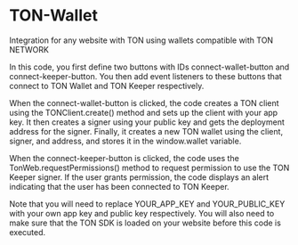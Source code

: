 # TON-Wallet
Integration for any website with TON using wallets compatible with TON NETWORK

In this code, you first define two buttons with IDs connect-wallet-button and connect-keeper-button. 
You then add event listeners to these buttons that connect to TON Wallet and TON Keeper respectively.

When the connect-wallet-button is clicked, the code creates a TON client using the TONClient.create() method and sets up the client with your app key. 
It then creates a signer using your public key and gets the deployment address for the signer. 
Finally, it creates a new TON wallet using the client, signer, and address, and stores it in the window.wallet variable.

When the connect-keeper-button is clicked, the code uses the TonWeb.requestPermissions() method to request permission to use the TON Keeper signer. 
If the user grants permission, the code displays an alert indicating that the user has been connected to TON Keeper.

Note that you will need to replace YOUR_APP_KEY and YOUR_PUBLIC_KEY with your own app key and public key respectively. 
You will also need to make sure that the TON SDK is loaded on your website before this code is executed.
